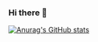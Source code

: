 ### Hi there 👋

[![Anurag's GitHub stats](https://github-readme-stats.vercel.app/api?username=Vennom1028)](https://github.com/anuraghazra/github-readme-stats)
<!--
**Vennom1028/Vennom1028** is a ✨ _special_ ✨ repository because its `README.md` (this file) appears on your GitHub profile.

Here are some ideas to get you started:

- 🔭 I’m currently working on ...
- 🌱 I’m currently learning ...
- 👯 I’m looking to collaborate on ...
- 🤔 I’m looking for help with ...
- 💬 Ask me about ...
- 📫 How to reach me: ...
- 😄 Pronouns: ...
- ⚡ Fun fact: ...
-->
